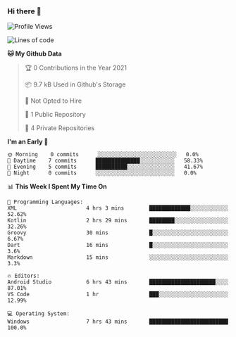 ### Hi there 👋

<!--
**utkugedik/utkugedik** is a ✨ _special_ ✨ repository because its `README.md` (this file) appears on your GitHub profile.

Here are some ideas to get you started:

- 🔭 I’m currently working on ...
- 🌱 I’m currently learning ...
- 👯 I’m looking to collaborate on ...
- 🤔 I’m looking for help with ...
- 💬 Ask me about ...
- 📫 How to reach me: ...
- 😄 Pronouns: ...
- ⚡ Fun fact: ...
-->

<!--START_SECTION:waka-->
![Profile Views](http://img.shields.io/badge/Profile%20Views-5-blue)

![Lines of code](https://img.shields.io/badge/From%20Hello%20World%20I%27ve%20Written-6775%20lines%20of%20code-blue)

**🐱 My Github Data** 

> 🏆 0 Contributions in the Year 2021
 > 
> 📦 9.7 kB Used in Github's Storage 
 > 
> 🚫 Not Opted to Hire
 > 
> 📜 1 Public Repository 
 > 
> 🔑 4 Private Repositories  
 > 
**I'm an Early 🐤** 

```text
🌞 Morning    0 commits      ░░░░░░░░░░░░░░░░░░░░░░░░░   0.0% 
🌆 Daytime    7 commits      ██████████████░░░░░░░░░░░   58.33% 
🌃 Evening    5 commits      ██████████░░░░░░░░░░░░░░░   41.67% 
🌙 Night      0 commits      ░░░░░░░░░░░░░░░░░░░░░░░░░   0.0%

```


📊 **This Week I Spent My Time On** 

```text
💬 Programming Languages: 
XML                      4 hrs 3 mins        █████████████░░░░░░░░░░░░   52.62% 
Kotlin                   2 hrs 29 mins       ████████░░░░░░░░░░░░░░░░░   32.26% 
Groovy                   30 mins             █░░░░░░░░░░░░░░░░░░░░░░░░   6.67% 
Dart                     16 mins             █░░░░░░░░░░░░░░░░░░░░░░░░   3.6% 
Markdown                 15 mins             ░░░░░░░░░░░░░░░░░░░░░░░░░   3.3%

🔥 Editors: 
Android Studio           6 hrs 43 mins       █████████████████████░░░░   87.01% 
VS Code                  1 hr                ███░░░░░░░░░░░░░░░░░░░░░░   12.99%

💻 Operating System: 
Windows                  7 hrs 43 mins       █████████████████████████   100.0%

```


<!--END_SECTION:waka-->
